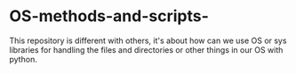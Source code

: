 # OS-methods-and-scripts-
This repository is different with others, it's about how can we use OS or sys libraries for handling the files and directories or other things in our OS with python.
